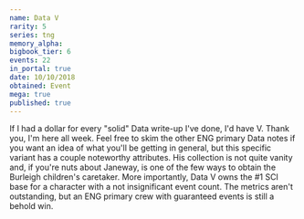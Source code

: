 ```yaml
---
name: Data V
rarity: 5
series: tng
memory_alpha:
bigbook_tier: 6
events: 22
in_portal: true
date: 10/10/2018
obtained: Event
mega: true
published: true
---
```


If I had a dollar for every "solid" Data write-up I've done, I'd have V. Thank you, I'm here all week. Feel free to skim the other ENG primary Data notes if you want an idea of what you'll be getting in general, but this specific variant has a couple noteworthy attributes. His collection is not quite vanity and, if you're nuts about Janeway, is one of the few ways to obtain the Burleigh children's caretaker. More importantly, Data V owns the #1 SCI base for a character with a not insignificant event count. The metrics aren't outstanding, but an ENG primary crew with guaranteed events is still a behold win.
